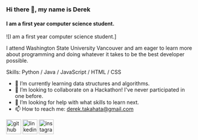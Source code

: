 ### Hi there 👋, my name is Derek
#### I am a first year computer science student.
![I am a first year computer science student.]

I attend Washington State University Vancouver and am eager to learn more about programming and doing whatever it takes to be the best developer possible.

Skills: Python / Java / JavaScript / HTML / CSS

- 🌱 I’m currently learning data structures and algorithms. 
- 👯 I’m looking to collaborate on a Hackathon! I've never participated in one before. 
- 🤔 I’m looking for help with what skills to learn next. 
- 📫 How to reach me: derek.takahata@gmail.com 


[<img src='https://cdn.jsdelivr.net/npm/simple-icons@3.0.1/icons/github.svg' alt='github' height='40'>](https://github.com/DerekTakahata)  [<img src='https://cdn.jsdelivr.net/npm/simple-icons@3.0.1/icons/linkedin.svg' alt='linkedin' height='40'>](https://www.linkedin.com/in/derek-takahata-9a6741252/)  [<img src='https://cdn.jsdelivr.net/npm/simple-icons@3.0.1/icons/instagram.svg' alt='instagram' height='40'>](https://www.instagram.com/d.takahata/)  


